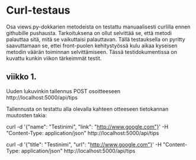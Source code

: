 # Curl-testaus

Osa views.py-dokkarien metodeista on testattu manuaalisesti curlilla ennen githubille pushausta. Tarkoituksena on ollut selvittää se, että metodi palauttaa sitä, mitä se vaikuttaisi palauttavan. Tällä testauksella on pyritty saavuttamaan se, ettei front-puolen kehitystyössä kulu aikaa kyseisen metodin väärän toiminnan selvittämiseen. Tässä testidokumentissa on kuvattu kunkin viikon tärkeimmät testit.

## viikko 1. 

Uuden lukuvinkin tallennus POST  osoitteeseen http://localhost:5000/api/tips

Tallennusta on testattu alla olevalla kahteen otteeseen tietokannan muutosten takia:


curl -d '{"name": "Testinimi", "link": "http://www.google.com"}' -H "Content-Type: application/json" http://localhost:5000/api/tips


curl -d '{"title": "Testinimi", "url": "http://www.google.com"}' -H "Content-Type: application/json" http://localhost:5000/api/tips